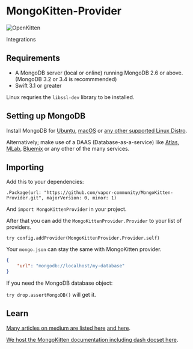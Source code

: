 # MongoKitten-Provider

![OpenKitten](http://openkitten.org/background-openkitten.svg)

Integrations

## Requirements

- A MongoDB server (local or online) running MongoDB 2.6 or above. (MongoDB 3.2 or 3.4 is recommmended)
- Swift 3.1 or greater

Linux requries the `libssl-dev` library to be installed.

## Setting up MongoDB

Install MongoDB for [Ubuntu](https://docs.mongodb.com/master/tutorial/install-mongodb-on-ubuntu/), [macOS](https://docs.mongodb.com/master/tutorial/install-mongodb-on-os-x/) or [any other supported Linux Distro](https://docs.mongodb.com/master/administration/install-on-linux/).

Alternatively; make use of a DAAS (Database-as-a-service) like [Atlas](https://cloud.mongodb.com), [MLab](https://mlab.com), [Bluemix](https://www.ibm.com/cloud-computing/bluemix/mongodb-hosting) or any other of the many services.

## Importing

Add this to your dependencies:

`.Package(url: "https://github.com/vapor-community/MongoKitten-Provider.git", majorVersion: 0, minor: 1)`

And `import MongoKittenProvider` in your project.

After that you can add the `MongoKittenProvider.Provider` to your list of providers.

`try config.addProvider(MongoKittenProvider.Provider.self)`

Your `mongo.json` can stay the same with MongoKitten provider.

```json
{
    "url": "mongodb://localhost/my-database"
}
```

If you need the MongoDB database object:

`try drop.assertMongoDB()` will get it.

## Learn

[Many articles on medium are listed here](https://www.reddit.com/r/swift/comments/65bvre/a_rapidly_growing_list_of_mongokittenswift_guides/) [and here](http://beta.openkitten.org).

[We host the MongoKitten documentation including dash docset here](http://mongokitten.openkitten.org/).